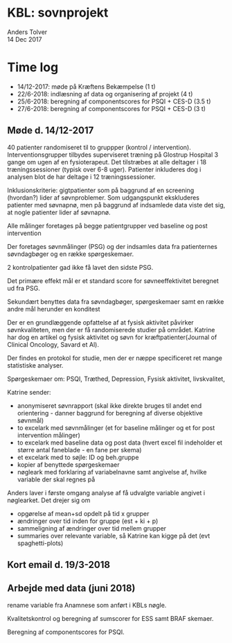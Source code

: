 # KBL: sovnprojekt
Anders Tolver  
14 Dec 2017  



# Time log

* 14/12-2017: møde på Kræftens Bekæmpelse (1 t)
* 22/6-2018: indlæsning af data og organisering af projekt (4 t)
* 25/6-2018: beregning af componentscores for PSQI + CES-D (3.5 t)
* 27/6-2018: beregning af componentscores for PSQI + CES-D (3 t)

## Møde d. 14/12-2017

40 patienter randomiseret til to gruppper (kontrol / intervention). Interventionsgrupper tilbydes superviseret træning på Glostrup Hospital 3 gange om ugen af en fysioterapeut. Det tilstræbes at alle deltager i 18 træningssessioner (typisk over 6-8 uger). Patienter inkluderes dog i analysen blot de har deltage i 12 træningssessioner.

Inklusionskriterie: gigtpatienter som på baggrund af en screening (hvordan?) lider af søvnproblemer. Som udgangspunkt ekskluderes patienter med søvnapnø, men på baggrund af indsamlede data viste det sig, at nogle patienter lider af søvnapnø.

Alle målinger foretages på begge patientgrupper ved baseline og post intervention 

Der foretages søvnmålinger (PSG) og der indsamles data fra patienternes søvndagbøger og en række spørgeskemaer.

2 kontrolpatienter gad ikke få lavet den sidste PSG. 

Det primære effekt mål er et standard score for søvneeffektivitet beregnet ud fra PSG.

Sekundært benyttes data fra søvndagbøger, spørgeskemaer samt en række andre mål herunder en konditest

Der er en grundlæggende opfattelse af at fysisk aktivitet påvirker søvnkvaliteten, men der er få randomiserede studier på området. Katrine har dog en artikel og fysisk aktivitet og søvn for kræftpatienter(Journal of Clinical Oncology, Savard et Al).

Der findes en protokol for studie, men der er næppe specificeret ret mange statistiske analyser.

Spørgeskemaer om: PSQI, Træthed, Depression, Fysisk aktivitet, livskvalitet, 

Katrine sender:

- anonymiseret søvnrapport (skal ikke direkte bruges til andet end orientering - danner baggrund for beregning af diverse objektive søvnmål)
- to excelark med søvnmålinger (et for baseline målinger og et for post intervention målinger)
- to excelark med baseline data og post data (hvert excel fil indeholder et større antal faneblade - en fane per skema)
- et excelark med to søjle: ID og beh.gruppe
- kopier af benyttede spørgeskemaer
- nøgleark med forklaring af variabelnavne samt angivelse af, hvilke variable der skal regnes på

Anders laver i første omgang analyse af få udvalgte variable angivet i nøglearket. Det drejer sig om

* opgørelse af mean+sd opdelt på tid x grupper
* ændringer over tid inden for gruppe (est + ki + p)
* sammeligning af ændringer over tid mellem grupper
* summaries over relevante variable, så Katrine kan kigge på det (evt spaghetti-plots)

## Kort email d. 19/3-2018

## Arbejde med data (juni 2018)

rename variable fra Anamnese som anført i KBLs nøgle.

Kvalitetskontrol og beregning af sumscorer for ESS samt BRAF skemaer.

Beregning af componentscores for PSQI.
